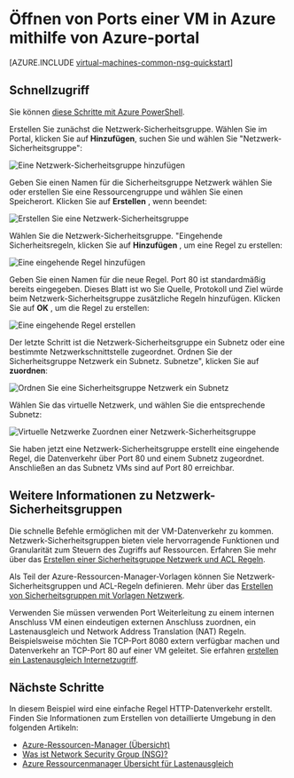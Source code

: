 <properties
   pageTitle="Öffnen Sie Ports einer VM mit Azure-Portal | Microsoft Azure"
   description="So öffnen Sie einen Port / Endpunkt Ihrer Windows-VM mit der Ressourcen-Manager-Bereitstellungsmodell in Azure-Portal erstellen"
   services="virtual-machines-windows"
   documentationCenter=""
   authors="iainfoulds"
   manager="timlt"
   editor=""/>

<tags
   ms.service="virtual-machines-windows"
   ms.devlang="na"
   ms.topic="article"
   ms.tgt_pltfrm="vm-windows"
   ms.workload="infrastructure-services"
   ms.date="10/27/2016"
   ms.author="iainfou"/>

# <a name="opening-ports-to-a-vm-in-azure-using-the-azure-portal"></a>Öffnen von Ports einer VM in Azure mithilfe von Azure-portal
[AZURE.INCLUDE [virtual-machines-common-nsg-quickstart](../../includes/virtual-machines-common-nsg-quickstart.md)]

## <a name="quick-commands"></a>Schnellzugriff
Sie können [diese Schritte mit Azure PowerShell](virtual-machines-windows-nsg-quickstart-powershell.md).

Erstellen Sie zunächst die Netzwerk-Sicherheitsgruppe. Wählen Sie im Portal, klicken Sie auf **Hinzufügen**, suchen Sie und wählen Sie "Netzwerk-Sicherheitsgruppe":

![Eine Netzwerk-Sicherheitsgruppe hinzufügen](./media/virtual-machines-windows-nsg-quickstart-portal/add-nsg.png)

Geben Sie einen Namen für die Sicherheitsgruppe Netzwerk wählen Sie oder erstellen Sie eine Ressourcengruppe und wählen Sie einen Speicherort. Klicken Sie auf **Erstellen** , wenn beendet:

![Erstellen Sie eine Netzwerk-Sicherheitsgruppe](./media/virtual-machines-windows-nsg-quickstart-portal/create-nsg.png)

Wählen Sie die Netzwerk-Sicherheitsgruppe. "Eingehende Sicherheitsregeln, klicken Sie auf **Hinzufügen** , um eine Regel zu erstellen:

![Eine eingehende Regel hinzufügen](./media/virtual-machines-windows-nsg-quickstart-portal/add-inbound-rule.png)

Geben Sie einen Namen für die neue Regel. Port 80 ist standardmäßig bereits eingegeben. Dieses Blatt ist wo Sie Quelle, Protokoll und Ziel würde beim Netzwerk-Sicherheitsgruppe zusätzliche Regeln hinzufügen. Klicken Sie auf **OK** , um die Regel zu erstellen:

![Eine eingehende Regel erstellen](./media/virtual-machines-windows-nsg-quickstart-portal/create-inbound-rule.png)

Der letzte Schritt ist die Netzwerk-Sicherheitsgruppe ein Subnetz oder eine bestimmte Netzwerkschnittstelle zugeordnet. Ordnen Sie der Sicherheitsgruppe Netzwerk ein Subnetz. Subnetze", klicken Sie auf **zuordnen**:

![Ordnen Sie eine Sicherheitsgruppe Netzwerk ein Subnetz](./media/virtual-machines-windows-nsg-quickstart-portal/associate-subnet.png)

Wählen Sie das virtuelle Netzwerk, und wählen Sie die entsprechende Subnetz:

![Virtuelle Netzwerke Zuordnen einer Netzwerk-Sicherheitsgruppe](./media/virtual-machines-windows-nsg-quickstart-portal/select-vnet-subnet.png)

Sie haben jetzt eine Netzwerk-Sicherheitsgruppe erstellt eine eingehende Regel, die Datenverkehr über Port 80 und einem Subnetz zugeordnet. Anschließen an das Subnetz VMs sind auf Port 80 erreichbar.


## <a name="more-information-on-network-security-groups"></a>Weitere Informationen zu Netzwerk-Sicherheitsgruppen
Die schnelle Befehle ermöglichen mit der VM-Datenverkehr zu kommen. Netzwerk-Sicherheitsgruppen bieten viele hervorragende Funktionen und Granularität zum Steuern des Zugriffs auf Ressourcen. Erfahren Sie mehr über das [Erstellen einer Sicherheitsgruppe Netzwerk und ACL Regeln](../virtual-network/virtual-networks-create-nsg-arm-ps.md).

Als Teil der Azure-Ressourcen-Manager-Vorlagen können Sie Netzwerk-Sicherheitsgruppen und ACL-Regeln definieren. Mehr über das [Erstellen von Sicherheitsgruppen mit Vorlagen Netzwerk](../virtual-network/virtual-networks-create-nsg-arm-template.md).

Verwenden Sie müssen verwenden Port Weiterleitung zu einem internen Anschluss VM einen eindeutigen externen Anschluss zuordnen, ein Lastenausgleich und Network Address Translation (NAT) Regeln. Beispielsweise möchten Sie TCP-Port 8080 extern verfügbar machen und Datenverkehr an TCP-Port 80 auf einer VM geleitet. Sie erfahren [erstellen ein Lastenausgleich Internetzugriff](../load-balancer/load-balancer-get-started-internet-arm-ps.md).

## <a name="next-steps"></a>Nächste Schritte
In diesem Beispiel wird eine einfache Regel HTTP-Datenverkehr erstellt. Finden Sie Informationen zum Erstellen von detaillierte Umgebung in den folgenden Artikeln:

- [Azure-Ressourcen-Manager (Übersicht)](../azure-resource-manager/resource-group-overview.md)
- [Was ist Network Security Group (NSG)?](../virtual-network/virtual-networks-nsg.md)
- [Azure Ressourcenmanager Übersicht für Lastenausgleich](../load-balancer/load-balancer-arm.md)
